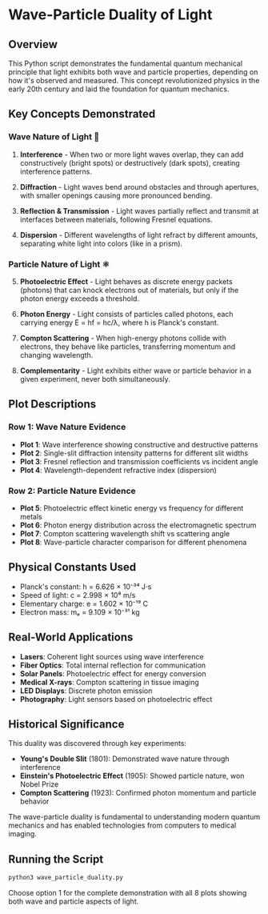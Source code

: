 # Wave-Particle Duality of Light

## Overview

This Python script demonstrates the fundamental quantum mechanical principle that light exhibits both wave and particle properties, depending on how it's observed and measured. This concept revolutionized physics in the early 20th century and laid the foundation for quantum mechanics.

## Key Concepts Demonstrated

### Wave Nature of Light 🌊

1. **Interference** - When two or more light waves overlap, they can add constructively (bright spots) or destructively (dark spots), creating interference patterns.

2. **Diffraction** - Light waves bend around obstacles and through apertures, with smaller openings causing more pronounced bending.

3. **Reflection & Transmission** - Light waves partially reflect and transmit at interfaces between materials, following Fresnel equations.

4. **Dispersion** - Different wavelengths of light refract by different amounts, separating white light into colors (like in a prism).

### Particle Nature of Light ⚛️

5. **Photoelectric Effect** - Light behaves as discrete energy packets (photons) that can knock electrons out of materials, but only if the photon energy exceeds a threshold.

6. **Photon Energy** - Light consists of particles called photons, each carrying energy E = hf = hc/λ, where h is Planck's constant.

7. **Compton Scattering** - When high-energy photons collide with electrons, they behave like particles, transferring momentum and changing wavelength.

8. **Complementarity** - Light exhibits either wave or particle behavior in a given experiment, never both simultaneously.

## Plot Descriptions

### Row 1: Wave Nature Evidence
- **Plot 1**: Wave interference showing constructive and destructive patterns
- **Plot 2**: Single-slit diffraction intensity patterns for different slit widths  
- **Plot 3**: Fresnel reflection and transmission coefficients vs incident angle
- **Plot 4**: Wavelength-dependent refractive index (dispersion)

### Row 2: Particle Nature Evidence
- **Plot 5**: Photoelectric effect kinetic energy vs frequency for different metals
- **Plot 6**: Photon energy distribution across the electromagnetic spectrum
- **Plot 7**: Compton scattering wavelength shift vs scattering angle
- **Plot 8**: Wave-particle character comparison for different phenomena

## Physical Constants Used

- Planck's constant: h = 6.626 × 10⁻³⁴ J⋅s
- Speed of light: c = 2.998 × 10⁸ m/s  
- Elementary charge: e = 1.602 × 10⁻¹⁹ C
- Electron mass: mₑ = 9.109 × 10⁻³¹ kg

## Real-World Applications

- **Lasers**: Coherent light sources using wave interference
- **Fiber Optics**: Total internal reflection for communication
- **Solar Panels**: Photoelectric effect for energy conversion
- **Medical X-rays**: Compton scattering in tissue imaging
- **LED Displays**: Discrete photon emission
- **Photography**: Light sensors based on photoelectric effect

## Historical Significance

This duality was discovered through key experiments:
- **Young's Double Slit** (1801): Demonstrated wave nature through interference
- **Einstein's Photoelectric Effect** (1905): Showed particle nature, won Nobel Prize
- **Compton Scattering** (1923): Confirmed photon momentum and particle behavior

The wave-particle duality is fundamental to understanding modern quantum mechanics and has enabled technologies from computers to medical imaging.

## Running the Script

```bash
python3 wave_particle_duality.py
```

Choose option 1 for the complete demonstration with all 8 plots showing both wave and particle aspects of light.